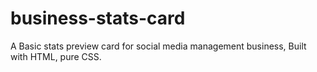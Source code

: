 # business-stats-card
A Basic stats preview card for social media management business, Built with HTML, pure CSS.
